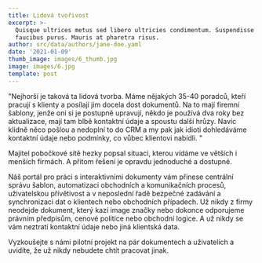 ```yaml
---
title: Lidová tvořivost
excerpt: >-
  Quisque ultrices metus sed libero ultricies condimentum. Suspendisse ut
  faucibus purus. Mauris at pharetra risus.
author: src/data/authors/jane-doe.yaml
date: '2021-01-09'
thumb_image: images/6_thumb.jpg
image: images/6.jpg
template: post
---
```


"Nejhorší je taková ta lidová tvorba. Máme nějakých 35-40 poradců, kteří pracují s klienty a posílají jim docela dost dokumentů. Na to mají firemní šablony, jenže oni si je postupně upravují, někdo je používá dva roky bez aktualizace, mají tam blbě kontaktní údaje a spoustu další hrůzy. Navíc klidně něco pošlou a nedoplní to do CRM a my pak jak idioti dohledáváme kontaktní údaje nebo podmínky, co vůbec klientovi nabídli. "

Majitel pobočkové sítě hezky popsal situaci, kterou vídáme ve větších i menších firmách. A přitom řešení je opravdu jednoduché a dostupné.

Náš portál pro práci s interaktivními dokumenty vám přinese centrální správu šablon, automatizaci obchodních a komunikačních procesů, uživatelskou přívětivost a v neposlední řadě bezpečné zadávání a synchronizaci dat o klientech nebo obchodních případech. 
Už nikdy z firmy neodejde dokument, který kazí image značky nebo dokonce odporujeme právním předpisům, cenové politice nebo obchodní logice. A už nikdy se vám neztratí kontaktní údaje nebo jiná klientská data. 

Vyzkoušejte s námi pilotní projekt na pár dokumentech a uživatelích a uvidíte, že už nikdy nebudete chtít pracovat jinak.
